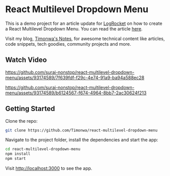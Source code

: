 # React Multilevel Dropdown Menu

This is a demo project for an article update for [LogRocket](https://blog.logrocket.com/author/pelumiakintokun/) on how to create a React Multilevel Dropdown Menu. You can read the article [here](https://blog.logrocket.com/creating-multilevel-dropdown-menu-react/).

Visit my blog, [Timonwa's Notes](https://blog.timonwa.com), for awesome technical content like articles, code snippets, tech goodies, community projects and more.
## Watch Video


https://github.com/suraj-nonstop/react-multilevel-dropdown-menu/assets/93174589/7f639fdf-f29c-4e74-91a9-ba94a588ec28



https://github.com/suraj-nonstop/react-multilevel-dropdown-menu/assets/93174589/b6124567-f674-4964-8bb7-2ac30624f213



## Getting Started

Clone the repo:

```bash
git clone https://github.com/Timonwa/react-multilevel-dropdown-menu
```

Navigate to the project folder, install the dependencies and start the app:

```bash
cd react-multilevel-dropdown-menu
npm install
npm start
```

Visit <http://localhost:3000> to see the app.


